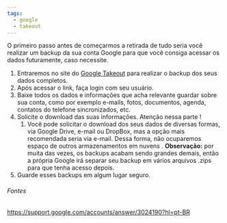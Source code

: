 ```yaml
---
tags:
  - google
  - takeout
---
```

O primeiro passo antes de começarmos a retirada de tudo seria você realizar um backup da sua conta Google para que você consiga acessar os dados futuramente, caso necessite.

1. Entraremos no site do [Google Takeout]([https://takeout.google.com](https://takeout.google.com/)) para realizar o backup dos seus dados completos.
2. Após acessar o link, faça login com seu usuário.
3. Baixe todos os dados e informações que acha relevante guardar sobre sua conta, como por exemplo e-mails, fotos, documentos, agenda, contatos do telefone sincronizados, etc.
4. Solicite o download das suas informações. Atenção nessa parte !
	1. Você pode solicitar o download dos seus dados de diversas formas, via Google Drive, e-mail ou DropBox, mas a opção mais recomendada seria via e-mail. Dessa forma, não ocuparemos espaço de outros armazenamentos em nuvens .
**Observação:** por muita das vezes, os backups acabam sendo grandes demais, então a própria Google irá separar seu backup em vários arquivos .zips para que tenha acesso depois.
5. Guarde esses backups em algum lugar seguro.

###### Fontes
https://support.google.com/accounts/answer/3024190?hl=pt-BR

